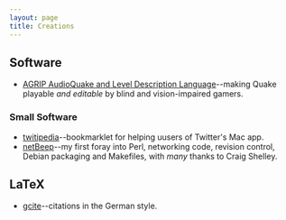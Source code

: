 ```yaml
---
layout: page
title: Creations
---
```


## Software

 * [AGRIP AudioQuake and Level Description Language](http://agrip.org.uk)--making Quake playable *and editable* by blind and vision-impaired gamers.

### Small Software

 * [twitipedia](http://matatk.github.com/twitipedia/)--bookmarklet for helping uusers of Twitter's Mac app.
 * [netBeep](http://netbeep.agrip.org.uk)--my first foray into Perl, networking code, revision control, Debian packaging and Makefiles, with *many* thanks to Craig Shelley.

## LaTeX

 * [gcite](http://www.ctan.org/pkg/gcite)--citations in the German style.
